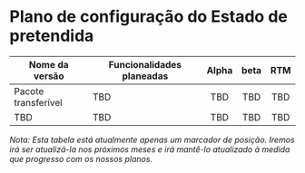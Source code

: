 # <a name="desired-state-configuration-roadmap"></a>Plano de configuração do Estado de pretendida

| Nome da versão | Funcionalidades planeadas | Alpha | beta | RTM |
| ---- | -------- | :-------: | :-------:| :-----: |
| Pacote transferível | TBD | TBD | TBD | TBD |
| TBD | TBD | TBD | TBD | TBD |

*Nota: Esta tabela está atualmente apenas um marcador de posição. Iremos irá ser atualizá-la nos próximos meses e irá mantê-lo atualizado à medida que progresso com os nossos planos.* 